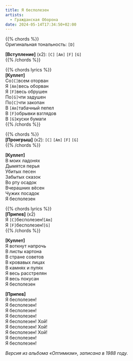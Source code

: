 ```yaml
---
title: Я бесполезен
artists: 
  - Гражданская Оборона
date: 2024-05-14T17:34:50+02:00
---
```


{{% chords %}}  
Оригинальная тональность: `[D]`  
  
**[Вступление]** (х2): `[C]` `[Am]` `[F]` `[G]`  
{{% /chords %}}

{{% chords lyrics %}}  
**[Куплет]**  
Со`[C]`всем оторван  
Я `[Am]`весь оборван  
Я `[F]`весь обрушен  
По`[G]`чти задушен  
По`[C]`чти закопан  
В `[Am]`табачный пепел  
В `[F]`обрывки взглядов  
В `[G]`куски бумаги  
{{% /chords %}}  

{{% chords %}}  
**[Проигрыш]** (x2): `[C]` `[Am]` `[F]` `[G]`  
{{% /chords %}}  

**[Куплет]**  
В моих ладонях  
Дымятся перья  
Убитых песен  
Забытых сказок  
Во рту осадок  
Вчерашних вёсен  
Чужих посадок  
Я бесполезен  

{{% chords lyrics %}}  
**[Припев]** (x2)  
Я `[C]`бесполезен!`[Am]`  
Я `[F]`бесполезен!`[G]`  
{{% /chords %}}  

**[Куплет]**  
Я воткнут напрочь  
В листы картона  
В стране советов  
В кровавых лицах  
В камнях и пулях  
Я весь расстрелян  
Я весь покусан  
Я бесполезен  

**[Припев]**  
Я бесполезен!  
Я бесполезен!  
Я бесполезен!  
Я бесполезен!  
Я бесполезен! Хой!  
Я бесполезен! Хой!  
Я бесполезен! Хой!  
Я бесполезен!  
Я бесполезен!  

_Версия из альбома «Оптимизм», записана в 1988 году._
